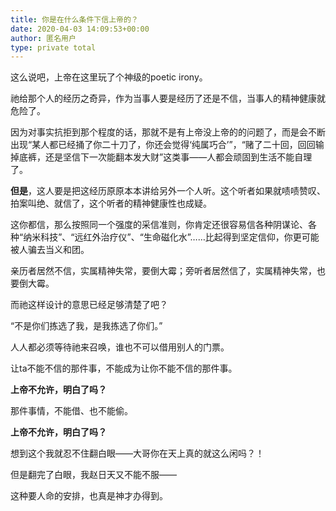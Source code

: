 ```yaml
---
title: 你是在什么条件下信上帝的？
date: 2020-04-03 14:09:53+00:00
author: 匿名用户
type: private total
---
```

这么说吧，上帝在这里玩了个神级的poetic irony。

祂给那个人的经历之奇异，作为当事人要是经历了还是不信，当事人的精神健康就危险了。

因为对事实抗拒到那个程度的话，那就不是有上帝没上帝的的问题了，而是会不断出现“某人都已经捅了你二十刀了，你还会觉得‘纯属巧合’”，“赌了二十回，回回输掉底裤，还是坚信下一次能翻本发大财”这类事——人都会顽固到生活不能自理了。

**但是**，这人要是把这经历原原本本讲给另外一个人听。这个听者如果就啧啧赞叹、拍案叫绝、就信了，这个听者的精神健康性也成疑。

这你都信，那么按照同一个强度的采信准则，你肯定还很容易信各种阴谋论、各种“纳米科技”、“远红外治疗仪”、“生命磁化水”……比起得到坚定信仰，你更可能被人骗去当义和团。

亲历者居然不信，实属精神失常，要倒大霉；旁听者居然信了，实属精神失常，也要倒大霉。

而祂这样设计的意思已经足够清楚了吧？

“不是你们拣选了我，是我拣选了你们。”

人人都必须等待祂来召唤，谁也不可以借用别人的门票。

让ta不能不信的那件事，不能成为让你不能不信的那件事。

**上帝不允许，明白了吗？**

那件事情，不能借、也不能偷。

**上帝不允许，明白了吗？**

想到这个我就忍不住翻白眼——大哥你在天上真的就这么闲吗？！

但是翻完了白眼，我赵日天又不能不服——

这种要人命的安排，也真是神才办得到。


